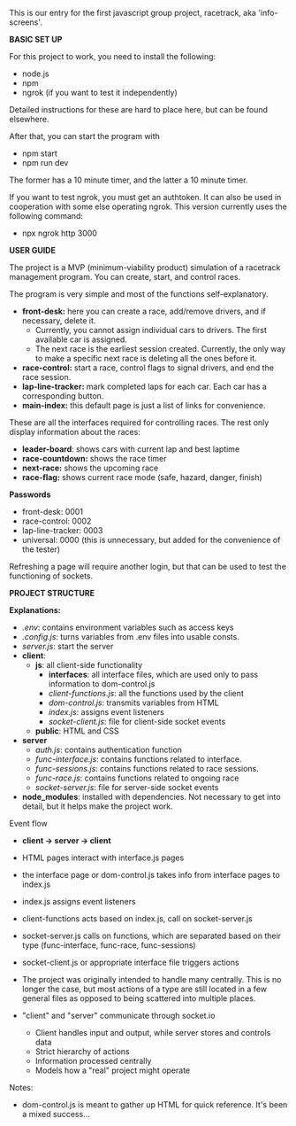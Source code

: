 ﻿This is our entry for the first javascript group project, racetrack, aka 'info-screens'.

**BASIC SET UP**

For this project to work, you need to install the following:
- node.js
- npm
- ngrok (if you want to test it independently)

Detailed instructions for these are hard to place here, but can be found elsewhere. 

After that, you can start the program with
- npm start
- npm run dev

The former has a 10 minute timer, and the latter a 10 minute timer. 

If you want to test ngrok, you must get an authtoken. It can also be used in cooperation with some else operating ngrok. This version currently uses the following command: 
- npx ngrok http 3000

**USER GUIDE**

The project is a MVP (minimum-viability product) simulation of a racetrack management program. You can create, start, and control races. 

The program is very simple and most of the functions self-explanatory. 

- **front-desk:** here you can create a race, add/remove drivers, and if necessary, delete it. 
    - Currently, you cannot assign individual cars to drivers. The first available car is assigned. 
    - The next race is the earliest session created. Currently, the only way to make a specific next race is deleting all the ones before it.
- **race-control:** start a race, control flags to signal drivers, and end the race session.
- **lap-line-tracker:** mark completed laps for each car. Each car has a corresponding button. 
- **main-index:** this default page is just a list of links for convenience. 

These are all the interfaces required for controlling races. The rest only display information about the races:
- **leader-board**: shows cars with current lap and best laptime
- **race-countdown:** shows the race timer
- **next-race:** shows the upcoming race
- **race-flag:** shows current race mode (safe, hazard, danger, finish)

**Passwords**
- front-desk: 0001
- race-control: 0002
- lap-line-tracker: 0003
- universal: 0000 (this is unnecessary, but added for the convenience of the tester)

Refreshing a page will require another login, but that can be used to test the functioning of sockets. 

**PROJECT STRUCTURE**

**Explanations:**
- *.env*: contains environment variables such as access keys
- *.config.js*: turns variables from .env files into usable consts.
- *server.js*: start the server
- **client**:
    - **js**: all client-side functionality
        - **interfaces**: all interface files, which are used only to pass information to dom-control.js
        - *client-functions.js*: all the functions used by the client
        - *dom-control.js*: transmits variables from HTML
        - *index.js*: assigns event listeners
        - *socket-client.js*: file for client-side socket events
    - **public**: HTML and CSS
- **server**
    - *auth.js*: contains authentication function
    - *func-interface.js*: contains functions related to interface.
    - *func-sessions.js*: contains functions related to race sessions.
    - *func-race.js*: contains functions related to ongoing race
    - *socket-server.js*: file for server-side socket events
- **node_modules**: installed with dependencies. Not necessary to get into detail, but it helps make the project work. 

Event flow
- **client -> server -> client**
- HTML pages interact with interface.js pages
- the interface page or dom-control.js takes info from interface pages to index.js
- index.js assigns event listeners
- client-functions acts based on index.js, call on socket-server.js
- socket-server.js calls on functions, which are separated based on their type (func-interface, func-race, func-sessions)
- socket-client.js or appropriate interface file triggers actions
- The project was originally intended to handle many centrally. This is no longer the case, but most actions of a type are still located in a few general files as opposed to being scattered into multiple places. 

- "client" and "server" communicate through socket.io
    - Client handles input and output, while server stores and controls data
    - Strict hierarchy of actions
    - Information processed centrally
    - Models how a "real" project might operate

Notes:
- dom-control.js is meant to gather up HTML for quick reference. It's been a mixed success...